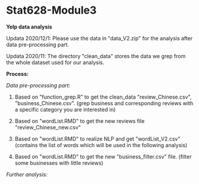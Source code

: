 # Stat628-Module3

**Yelp data analysis**

Updata 2020/12/1:
Please use the data in "data_V2.zip" for the analysis after data pre-processing part.

Updata 2020/11:
The directory "clean_data" stores the data we grep from the whole dataset used for our analysis.


**Process:**

*Data pre-processing part:*

1. Based on "function_grep.R" to get the clean_data "review_Chinese.csv", "business_Chinese.csv". (grep business and corresponding reviews with a specific category you are interested in)

2. Based on "wordList.RMD" to get the new reviews file "review_Chinese_new.csv"

3. Based on "wordList.RMD" to realize NLP and get "wordList_V2.csv"(contains the list of words which will be used in the following analysis)

4. Based on "wordList.RMD" to get the new "business_filter.csv" file. (filter some businesses with little reviews)


*Further analysis:*

